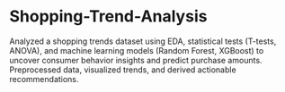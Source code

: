 # Shopping-Trend-Analysis
Analyzed a shopping trends dataset using EDA, statistical tests (T-tests, ANOVA), and machine learning models (Random Forest, XGBoost) to uncover consumer behavior insights and predict purchase amounts. Preprocessed data, visualized trends, and derived actionable recommendations.
